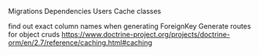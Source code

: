 Migrations
Dependencies
Users
Cache classes

find out exact column names when generating ForeignKey 
Generate routes for object cruds
https://www.doctrine-project.org/projects/doctrine-orm/en/2.7/reference/caching.html#caching